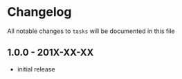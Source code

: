 # Changelog

All notable changes to `tasks` will be documented in this file

## 1.0.0 - 201X-XX-XX

- initial release
